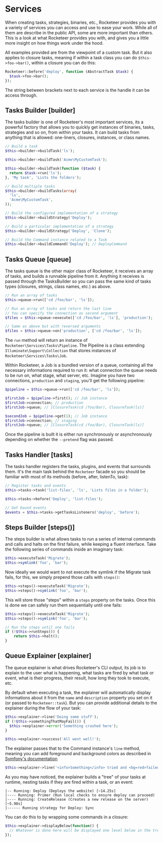 # Services

When creating tasks, strategies, binaries, etc., Rocketeer provides you with a variety of services you can access and use to ease your work. While all of them are describe in the public API, some are more important than others. This is a look at what Rocketeer provides you with, and gives you a little more insight on how things work under the hood.

All examples provided are from the viewpoint of a custom task. But it also applies to closure tasks, meaning if within a task class you can do `$this->foo->bar()`, within a closure you can do this:

```php
Rocketeer::before('deploy', function (AbstractTask $task) {
  $task->foo->bar();
});
```

The string between brackets next to each service is the handle it can be access through.

## Tasks Builder [builder]

The tasks builder is one of Rocketeer's most important services, its a powerful factory that allows you to quickly get instances of binaries, tasks, strategies and so on, from within your tasks. It can build tasks from anything that is allowed: one-liners, closures, instances, or class names.

```php
// Build a task
$this->builder->buildTask('ls');

$this->builder->buildTask('Acme\MyCustomTask');

$this->builder->buildTask(function ($task) {
  return $task->run('ls');
}, 'My task', 'Lists the folders');

// Build multiple tasks
$this->builder->buildTasks(array(
  'ls',
  'Acme\MyCustomTask',
));

// Build the configured implementation of a strategy
$this->builder->buildStrategy('Deploy');

// Build a particular implementation of a strategy
$this->builder->buildStrategy('Deploy', 'Clone');

// Build the Command instance related to a Task
$this->builder->buildCommand('Deploy'); // DeployCommand
```

## Tasks Queue [queue]

The tasks queue is the other major class of Rocketeer, it receives an array of tasks, and builds a runnable pipeline from it. Anything it receives is passed through the TasksBuilder so you can pass the same kind of tasks types (closures, strings, class names, etc.) as above.

```php
// Run an array of tasks
$this->queue->run(['cd /foo/bar', 'ls']);

// Run an array of tasks and return the last line
// You can specify the connection as second argument
$files = $this->queue->execute(['cd /foo/bar', 'ls'], 'production');

// Same as above but with reversed arguments
$files = $this->queue->on('production', ['cd /foo/bar', 'ls']);
```

The `run` method will return an instance of `Rocketeer\Services\Tasks\Pipeline`. The Pipeline is a class extending `Illuminate\Support\Collection` that stores instances of `Rocketeer\Services\Tasks\Job`.

Within Rocketeer, a Job is a bundled version of a queue, containing all the necessary informations required to run it: what connection the queue needs to be run on, what stage, what server, etc. Imagine you have two connections, `production` and `staging`, you'll get the following pipeline:

```php
$pipeline = $this->queue->run(['cd /foo/bar', 'ls']);

$firstJob = $pipeline->first(); // Job instance
$firstJob->connection; // production
$firstJob->queue; // [ClosureTask(cd /foo/Bar), ClosureTask(ls)]

$secondJob = $pipeline->get(1); // Job instance
$firstJob->connection; // staging
$firstJob->queue; // [ClosureTask(cd /foo/Bar), ClosureTask(ls)]
```

Once the pipeline is built it is either run synchronously or asynchronously depending on whether the `--pretend` flag was passed.

## Tasks Handler [tasks]

The tasks handler registers the tasks, plugins, and events that surrounds them. It's the main task behind the `Rocketeer` facade so you should be familiar with most of its methods (before, after, listenTo, task):

```php
// Register tasks and events
$this->tasks->task('list-files', 'ls', 'Lists files in a folder');

$this->tasks->before('Deploy', 'list-files');

// Get bound events
$events = $this->tasks->getTasksListeners('deploy', 'before');
```

## Steps Builder [steps()]

The steps builder is what allows tasks to run a series of internal commands and calls and halts on the first failure, while keeping a fluent interface. Take the following series of commands inside an imaginary task:

```php
$this->executeTask('Migrate');
$this->symlink('foo', 'bar');
```

Now ideally we would want to not execute the symlink if the Migrate task fails, for this, we simply prepend those calls with `steps()`:

```php
$this->steps()->executeTask('Migrate');
$this->steps()->symlink('foo', 'bar');
```

This will store those "steps" within a `steps` property on the tasks. Once this is done we can safely run them sequentially until one fails:

```php
$this->steps()->executeTask('Migrate');
$this->steps()->symlink('foo', 'bar');

// Run the steps until one fails
if (!$this->runSteps()) {
	return $this->halt();
}
```

## Queue Explainer [explainer]

The queue explainer is what drives Rocketeer's CLI output, its job is to explain to the user what is happening, what tasks are fired by what task or event, what is their progress, their result, how long they took to execute, etc.

By default when executing a task, the explainer will automatically display informations about it from the `name` and `description` property you set on it (or passed to `Rocketeer::task`). But you can provide additional details to the explainer during the flow of your task:

```php
$this->explainer->line('Doing some stuff');
if (!$this->somethingThatMayFail()) {
  $this->explainer->error('Something crashed here');
}

$this->explainer->success('All went well!');
```

The explainer passes that to the Command instance's `line` method, meaning you can add foreground and background colors as described in [Symfony's documentation](http://symfony.com/doc/current/components/console/introduction.html#coloring-the-output)

```php
$this->explainer->line('<info>Something</info> tried and <bg=red>failed</bg=red>');
```

As you may have noticed, the explainer builds a "tree" of your tasks at runtime, nesting tasks if they are fired within a task, or an event:

```
|-- Running: Deploy (Deploys the website) [~14.25s]
|---- Running: Primer (Run local checks to ensure deploy can proceed)
|---- Running: CreateRelease (Creates a new release on the server) [~5.98s]
|------ Running strategy for Deploy: Sync
```

You can do this to by wrapping some commands in a closure:

```php
$this->explainer->displayBelow(function() {
  // Whatever is done here will be displayed one level below in the tree
});
```